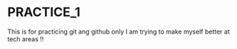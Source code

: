 # PRACTICE_1
This is for practicing git ang github only 
I am trying to make myself better at tech areas !!
